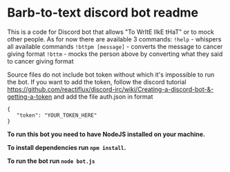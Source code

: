 # Barb-to-text discord bot readme

This is a code for Discord bot that allows "To WrItE lIkE tHaT" or to mock other people.
As for now there are available 3 commands:
`!help` - whispers all available commands
`!bttpm [message]` - converts the message to cancer giving format
`!bttm` - mocks the person above by converting what they said to cancer giving format

Source files do not include bot token without which it's impossible to run the bot. If you want to add the token, follow the discord tutorial https://github.com/reactiflux/discord-irc/wiki/Creating-a-discord-bot-&-getting-a-token and add the file auth.json in format 

```
{
   "token": "YOUR_TOKEN_HERE" 
}
```

**To run this bot you need to have NodeJS installed on your machine.**

**To install dependencies run `npm install`.**

**To run the bot run `node bot.js`**
